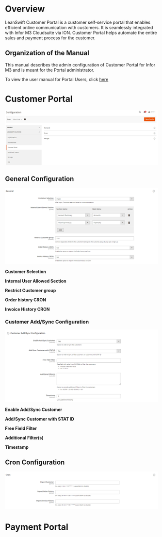 
# Overview

LeanSwift Customer Portal is a customer self-service portal that enables efficient online communication with customers. It is seamlessly integrated with Infor M3 Cloudsuite via ION. Customer Portal helps automate the entire sales and payment process for the customer.

## Organization of the Manual

This manual describes the admin configuration of Customer Portal for Infor M3 and is meant for the Portal administrator.

To view the user manual for Portal Users, click [here](usermanual-customerportal-user.md)

# Customer Portal

<kbd>
<img alt="Customerportal Configuration" src="../../images/usermanual-admin/customerportal_configurations.png">
</kbd>

## General Configuration

<kbd>
<img alt="General Configuration" src="../../images/usermanual-admin/customerportal_generalconfiguration.png">
</kbd>
  
**Customer Selection**

**Internal User Allowed Section**

**Restrict Customer group**

**Order history CRON**

**Invoice History CRON**

### Customer Add/Sync Configuration

<kbd>
<img alt="customerportal addsyncconfiguration " src="../../images/usermanual-admin/customerportal_addsyncconfig.png">
</kbd>

**Enable Add/Sync Customer**

**Add/Sync Customer with STAT ID**

**Free Field Filter**

**Additional Filter(s)**

**Timestamp**

## Cron Configuration

<kbd>
<img alt="Customerportal cron configuration" src="../../images/usermanual-admin/customerportal_cron.png">
</kbd>


# Payment Portal

